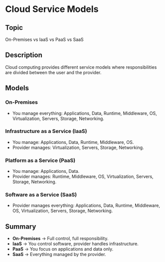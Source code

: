 # Cloud Service Models

## Topic
On-Premises vs IaaS vs PaaS vs SaaS

## Description
Cloud computing provides different service models where responsibilities are divided between the user and the provider.

## Models

### On-Premises
- You manage everything: Applications, Data, Runtime, Middleware, OS, Virtualization, Servers, Storage, Networking.  

### Infrastructure as a Service (IaaS)
- You manage: Applications, Data, Runtime, Middleware, OS.  
- Provider manages: Virtualization, Servers, Storage, Networking.  

### Platform as a Service (PaaS)
- You manage: Applications, Data.  
- Provider manages: Runtime, Middleware, OS, Virtualization, Servers, Storage, Networking.  

### Software as a Service (SaaS)
- Provider manages everything: Applications, Data, Runtime, Middleware, OS, Virtualization, Servers, Storage, Networking.  

## Summary
- **On-Premises** → Full control, full responsibility.  
- **IaaS** → You control software, provider handles infrastructure.  
- **PaaS** → You focus on applications and data only.  
- **SaaS** → Everything managed by the provider.  
